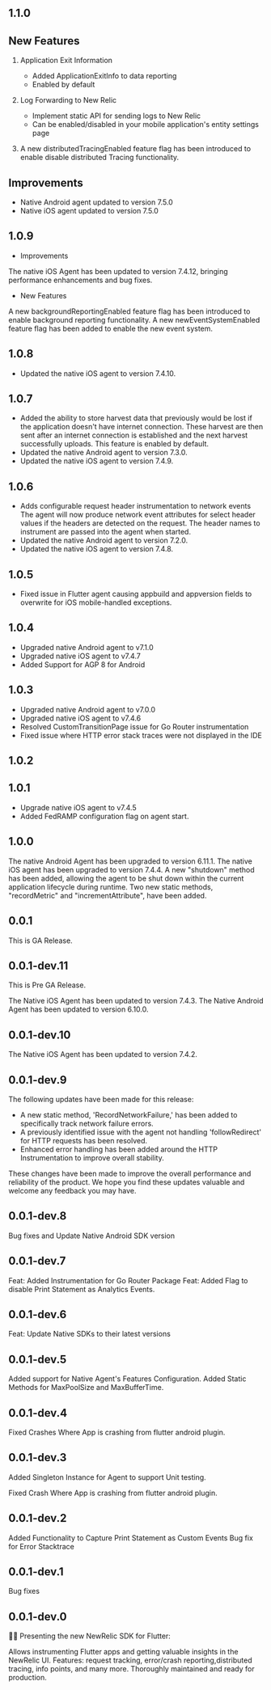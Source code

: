 ## 1.1.0
## New Features

1. Application Exit Information
    - Added ApplicationExitInfo to data reporting
    - Enabled by default

2. Log Forwarding to New Relic
    - Implement static API for sending logs to New Relic
    - Can be enabled/disabled in your mobile application's entity settings page
   
3. A new distributedTracingEnabled feature flag has been introduced to enable disable distributed Tracing functionality.


## Improvements

- Native Android agent updated to version 7.5.0
- Native iOS agent updated to version 7.5.0

## 1.0.9
* Improvements

The native iOS Agent has been updated to version 7.4.12, bringing performance enhancements and bug fixes.


* New Features

A new backgroundReportingEnabled feature flag has been introduced to enable background reporting functionality.
A new newEventSystemEnabled feature flag has been added to enable the new event system.

## 1.0.8
* Updated the native iOS agent to version 7.4.10.


## 1.0.7

* Added the ability to store harvest data that previously would be lost if the application doesn't have internet connection. 
 These harvest are then sent after an internet connection is established and the next harvest successfully uploads. This feature is enabled by default.
* Updated the native Android agent to version 7.3.0.
* Updated the native iOS agent to version 7.4.9.


## 1.0.6

* Adds configurable request header instrumentation to network events
  The agent will now produce network event attributes for select header values if the headers are detected on the request. The header names to instrument are passed into the agent when started.
* Updated the native Android agent to version 7.2.0.
* Updated the native iOS agent to version 7.4.8.

## 1.0.5

* Fixed issue in Flutter agent causing appbuild and appversion fields to overwrite for iOS mobile-handled exceptions.

## 1.0.4

* Upgraded native Android agent to v7.1.0
* Upgraded native iOS agent to v7.4.7
* Added Support for AGP 8 for Android

## 1.0.3

* Upgraded native Android agent to v7.0.0
* Upgraded native iOS agent to v7.4.6
* Resolved CustomTransitionPage issue for Go Router instrumentation
* Fixed issue where HTTP error stack traces were not displayed in the IDE

## 1.0.2

## 1.0.1

* Upgrade native iOS agent to v7.4.5
* Added FedRAMP configuration flag on agent start.

## 1.0.0

The native Android Agent has been upgraded to version 6.11.1.
The native iOS agent has been upgraded to version 7.4.4.
A new "shutdown" method has been added, allowing the agent to be shut down within the current application lifecycle during runtime.
Two new static methods, "recordMetric" and "incrementAttribute", have been added.

## 0.0.1

This is GA Release.

## 0.0.1-dev.11

This is Pre GA Release.

The Native iOS Agent has been updated to version 7.4.3.
The Native Android Agent has been updated to version 6.10.0.


## 0.0.1-dev.10

The Native iOS Agent has been updated to version 7.4.2.

## 0.0.1-dev.9

The following updates have been made for this release:

* A new static method, 'RecordNetworkFailure,' has been added to specifically track network failure errors.
* A previously identified issue with the agent not handling 'followRedirect' for HTTP requests has been resolved.
* Enhanced error handling has been added around the HTTP Instrumentation to improve overall stability.

These changes have been made to improve the overall performance and reliability of the product. We hope you find these updates valuable and welcome any feedback you may have.

## 0.0.1-dev.8

Bug fixes and Update Native Android SDK version

## 0.0.1-dev.7

Feat: Added Instrumentation for Go Router Package
Feat: Added Flag to disable Print Statement as Analytics Events.

## 0.0.1-dev.6

Feat: Update Native SDKs to their latest versions

## 0.0.1-dev.5

Added support for Native Agent's Features Configuration.
Added Static Methods for MaxPoolSize and MaxBufferTime. 


## 0.0.1-dev.4

Fixed Crashes Where App is crashing from flutter android plugin.

## 0.0.1-dev.3

Added Singleton Instance for Agent to support Unit testing.

Fixed Crash Where App is crashing from flutter android plugin.

## 0.0.1-dev.2

Added Functionality to Capture Print Statement as Custom Events Bug fix for Error Stacktrace

## 0.0.1-dev.1

Bug fixes

## 0.0.1-dev.0

🎉🎊 Presenting the new NewRelic SDK for Flutter:

Allows instrumenting Flutter apps and getting valuable insights in the NewRelic UI. Features:
request tracking, error/crash reporting,distributed tracing, info points, and many more. Thoroughly
maintained and ready for production.
